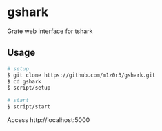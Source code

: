 # gshark

Grate web interface for tshark

## Usage

```bash
# setup
$ git clone https://github.com/m1z0r3/gshark.git
$ cd gshark
$ script/setup

# start
$ script/start
```

Access http://localhost:5000
